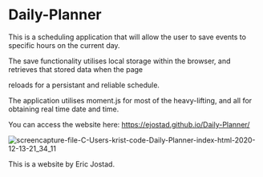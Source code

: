 # Daily-Planner

This is a scheduling application that will allow the user to save events to specific hours on the current day. 

The save functionality utilises local storage within the browser, and retrieves that stored data when the page 

reloads for a persistant and reliable schedule. 

The application utilises moment.js for most of the heavy-lifting, and all for obtaining real time date and time. 

You can access the website here: https://ejostad.github.io/Daily-Planner/

![screencapture-file-C-Users-krist-code-Daily-Planner-index-html-2020-12-13-21_34_11](https://user-images.githubusercontent.com/71619046/102044121-08a96600-3d8b-11eb-99dc-dd8ed1aa34af.png)


This is a website by Eric Jostad. 
